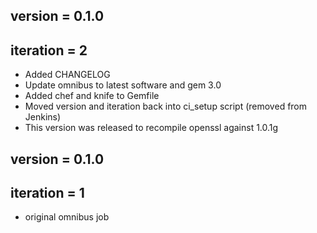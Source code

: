 ## version   = 0.1.0
## iteration = 2

* Added CHANGELOG
* Update omnibus to latest software and gem 3.0
* Added chef and knife to Gemfile
* Moved version and iteration back into ci_setup script (removed from Jenkins) 
* This version was released to recompile openssl against 1.0.1g

## version   = 0.1.0
## iteration = 1 

* original omnibus job

